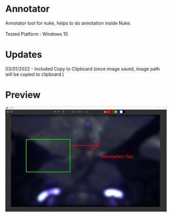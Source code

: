 # Annotator

Annotator tool for nuke, helps to do annotation inside Nuke.
<br><br>Tested Platform : Windows 10

# Updates
03/01/2022 - Included Copy to Clipboard (once image saved, image path will be copied to clipboard.)

# Preview

![image not found](https://github.com/arunvfx/Annotator/blob/master/preview.PNG?raw=true)
